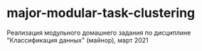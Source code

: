 # major-modular-task-clustering
Реализация модульного домашнего задания по дисциплине "Классификация данных" (майнор), март 2021
